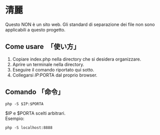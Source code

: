 # 清麗

Questo NON è un sito web. 
Gli standard di separazione dei file non sono applicabili a questo progetto.

## Come usare　「使い方」

1. Copiare index.php nella directory che si desidera organizzare.  
2. Aprire un terminale nella directory.
3. Eseguire il comando riportato qui sotto.
4. Collegarsi $IP:$PORTA dal proprio browser.

## Comando 「命令」

    php -S $IP:$PORTA

$IP e $PORTA scelti arbitrari.  
Esempio:

    php -S localhost:8888
